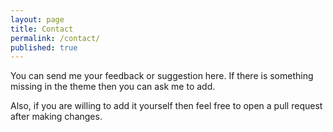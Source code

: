 ```yaml
---
layout: page
title: Contact
permalink: /contact/
published: true
---
```


You can send me your feedback or suggestion here. If there is something missing in the theme then you can ask me to add. 

Also, if you are willing to add it yourself then feel free to open a pull request after making changes.
